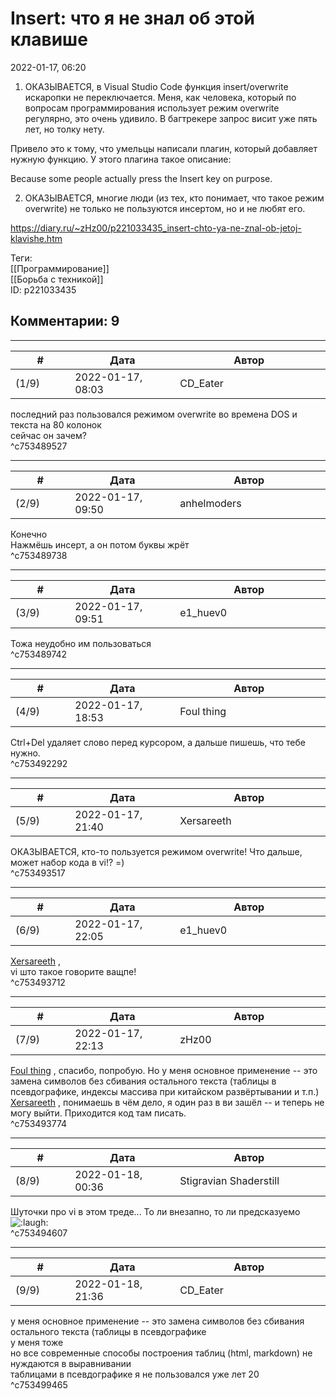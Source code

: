 Insert: что я не знал об этой клавише
=====================================

  
2022-01-17, 06:20  
 1. ОКАЗЫВАЕТСЯ, в Visual Studio Code функция insert/overwrite искаропки не переключается. Меня, как человека, который по вопросам программирования использует режим overwrite регулярно, это очень удивило. В багтрекере запрос висит уже пять лет, но толку нету.   
   
 Привело это к тому, что умельцы написали плагин, который добавляет нужную функцию. У этого плагина такое описание:   
   
 Because some people actually press the Insert key on purpose.   
   
 2. ОКАЗЫВАЕТСЯ, многие люди (из тех, кто понимает, что такое режим overwrite) не только не пользуются инсертом, но и не любят его.   
  
<https://diary.ru/~zHz00/p221033435_insert-chto-ya-ne-znal-ob-jetoj-klavishe.htm>  
  
Теги:  
[[Программирование]]  
[[Борьба с техникой]]  
ID: p221033435  


Комментарии: 9
--------------

  


---



|         #         |              Дата              |                     Автор                     |           ID           |
| --- | --- | --- | --- |
| (1/9) | 2022-01-17, 08:03 | CD\_Eater | c753489527 |

  
 последний раз пользовался режимом overwrite во времена DOS и текста на 80 колонок   
 сейчас он зачем?   
 ^c753489527

---



|         #         |              Дата              |                     Автор                     |           ID           |
| --- | --- | --- | --- |
| (2/9) | 2022-01-17, 09:50 | anhelmoders | c753489738 |

  
 Конечно   
 Нажмёшь инсерт, а он потом буквы жрёт   
 ^c753489738

---



|         #         |              Дата              |                     Автор                     |           ID           |
| --- | --- | --- | --- |
| (3/9) | 2022-01-17, 09:51 | e1\_huev0 | c753489742 |

  
 Тожа неудобно им пользоваться   
 ^c753489742

---



|         #         |              Дата              |                     Автор                     |           ID           |
| --- | --- | --- | --- |
| (4/9) | 2022-01-17, 18:53 | Foul thing | c753492292 |

  
 Ctrl+Del удаляет слово перед курсором, а дальше пишешь, что тебе нужно.   
 ^c753492292

---



|         #         |              Дата              |                     Автор                     |           ID           |
| --- | --- | --- | --- |
| (5/9) | 2022-01-17, 21:40 | Xersareeth | c753493517 |

  
 ОКАЗЫВАЕТСЯ, кто-то пользуется режимом overwrite! Что дальше, может набор кода в vi!? =)   
 ^c753493517

---



|         #         |              Дата              |                     Автор                     |           ID           |
| --- | --- | --- | --- |
| (6/9) | 2022-01-17, 22:05 | e1\_huev0 | c753493712 |

  
  [Xersareeth](https://BurrowDeclassified.diary.ru "One more fang")  ,   
 vi што такое говорите ващпе!   
 ^c753493712

---



|         #         |              Дата              |                     Автор                     |           ID           |
| --- | --- | --- | --- |
| (7/9) | 2022-01-17, 22:13 | zHz00 | c753493774 |

  
  [Foul thing](https://foulthing.diary.ru "Temporary Internet Flies")  , спасибо, попробую. Но у меня основное применение -- это замена символов без сбивания остального текста (таблицы в псевдографике, индексы массива при китайском развёртывании и т.п.)   
  [Xersareeth](https://BurrowDeclassified.diary.ru "One more fang")  , понимаешь в чём дело, я один раз в ви зашёл -- и теперь не могу выйти. Приходится код там писать.   
 ^c753493774

---



|         #         |              Дата              |                     Автор                     |           ID           |
| --- | --- | --- | --- |
| (8/9) | 2022-01-18, 00:36 | Stigravian Shaderstill | c753494607 |

  
 Шуточки про vi в этом треде... То ли внезапно, то ли предсказуемо ![:laugh:](/picture/1126.gif)   
 ^c753494607

---



|         #         |              Дата              |                     Автор                     |           ID           |
| --- | --- | --- | --- |
| (9/9) | 2022-01-18, 21:36 | CD\_Eater | c753499465 |

  
  у меня основное применение -- это замена символов без сбивания остального текста (таблицы в псевдографике    
 у меня тоже   
 но все современные способы построения таблиц (html, markdown) не нуждаются в выравнивании   
 таблицами в псевдографике я не пользовался уже лет 20   
 ^c753499465